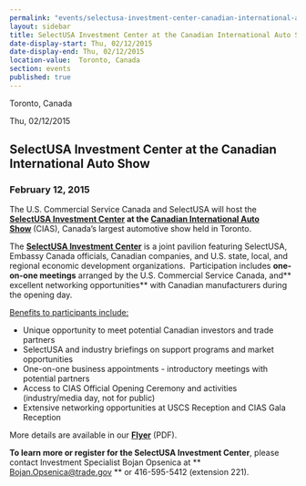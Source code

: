 ```yaml
---
permalink: "events/selectusa-investment-center-canadian-international-auto-show-cias.html"
layout: sidebar
title: SelectUSA Investment Center at the Canadian International Auto Show (CIAS)
date-display-start: Thu, 02/12/2015
date-display-end: Thu, 02/12/2015
location-value:  Toronto, Canada   
section: events
published: true
---
```

Toronto, Canada       

Thu, 02/12/2015

## **SelectUSA Investment Center at the Canadian International Auto Show**

### **February 12, 2015**

The&nbsp;U.S.
Commercial Service Canada and SelectUSA will host the **[SelectUSA Investment
Center](http://www.export.gov/build/groups/public/@eg_main/@byind/@autotrans/documents/webcontent/selectusa080660.pdf) **at the**&nbsp;[Canadian International Auto Show](http://www.autoshow.ca/cias2015_v6/indexSL2.htm)&nbsp;**(CIAS),
Canada’s largest automotive show held in Toronto.

The **[SelectUSA Investment Center](http://www.export.gov/build/groups/public/@eg_main/@byind/@autotrans/documents/webcontent/selectusa080660.pdf)**&nbsp;is a joint pavilion featuring SelectUSA, Embassy Canada officials,
Canadian companies, and U.S. state, local, and regional economic development
organizations.&nbsp; Participation includes **one-on-one meetings**&nbsp;arranged by
the U.S. Commercial Service Canada, and** excellent networking opportunities** with
Canadian manufacturers during the opening day.&nbsp; 

<span style="text-decoration: underline;">Benefits to participants include:</span>

*   Unique opportunity to
     meet potential Canadian investors and trade partners
*   SelectUSA and industry
     briefings on support programs and market opportunities
*   One-on-one business
     appointments - introductory meetings with potential partners
*   Access to CIAS Official
     Opening Ceremony and activities (industry/media day, not for public)
*   Extensive networking
     opportunities at USCS Reception and CIAS Gala Reception

More details are available in our **[Flyer](http://www.export.gov/build/groups/public/@eg_main/@byind/@autotrans/documents/webcontent/selectusa080660.pdf)**&nbsp;(PDF).

**To learn more or register for the SelectUSA Investment Center**, please contact Investment Specialist­ Bojan
Opsenica at&nbsp;** [Bojan.Opsenica@trade.gov](mailto:Bojan.Opsenica@trade.gov) **&nbsp;or 416-595-5412 (extension 221).
    